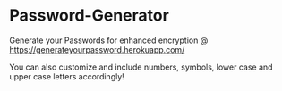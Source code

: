 # Password-Generator
Generate your Passwords for enhanced encryption @ https://generateyourpassword.herokuapp.com/

You can also customize and include numbers, symbols, lower case and upper case letters accordingly!
